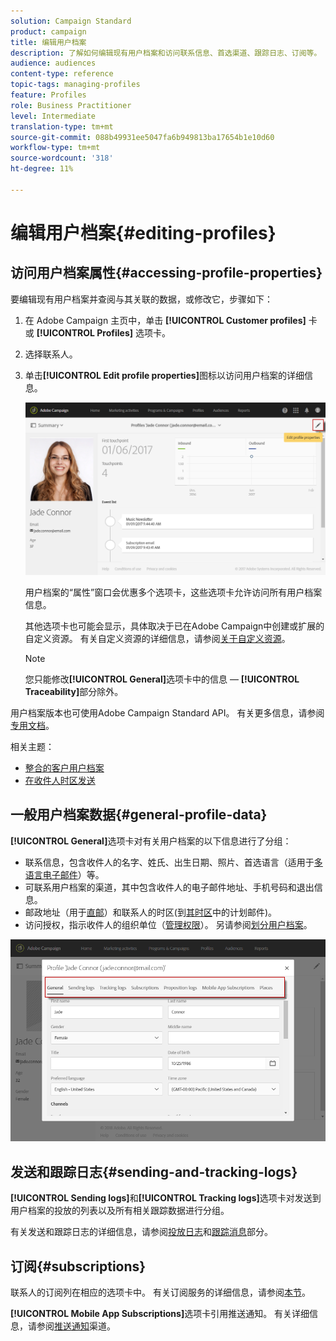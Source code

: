 ```yaml
---
solution: Campaign Standard
product: campaign
title: 编辑用户档案
description: 了解如何编辑现有用户档案和访问联系信息、首选渠道、跟踪日志、订阅等。
audience: audiences
content-type: reference
topic-tags: managing-profiles
feature: Profiles
role: Business Practitioner
level: Intermediate
translation-type: tm+mt
source-git-commit: 088b49931ee5047fa6b949813ba17654b1e10d60
workflow-type: tm+mt
source-wordcount: '318'
ht-degree: 11%

---
```



# 编辑用户档案{#editing-profiles}

## 访问用户档案属性{#accessing-profile-properties}

要编辑现有用户档案并查阅与其关联的数据，或修改它，步骤如下：

1. 在 Adobe Campaign 主页中，单击 **[!UICONTROL Customer profiles]** 卡或 **[!UICONTROL Profiles]** 选项卡。
1. 选择联系人。
1. 单击&#x200B;**[!UICONTROL Edit profile properties]**&#x200B;图标以访问用户档案的详细信息。

   ![](assets/profile_creation2.png)

   用户档案的“属性”窗口会优惠多个选项卡，这些选项卡允许访问所有用户档案信息。

   其他选项卡也可能会显示，具体取决于已在Adobe Campaign中创建或扩展的自定义资源。 有关自定义资源的详细信息，请参阅[关于自定义资源](../../developing/using/data-model-concepts.md)。

   >[!NOTE]
   >
   >您只能修改&#x200B;**[!UICONTROL General]**&#x200B;选项卡中的信息 — **[!UICONTROL Traceability]**&#x200B;部分除外。

用户档案版本也可使用Adobe Campaign Standard API。 有关更多信息，请参阅[专用文档](../../api/using/updating-profiles.md)。

相关主题：

* [整合的客户用户档案](../../audiences/using/integrated-customer-profile.md)
* [在收件人时区发送](../../sending/using/sending-messages-at-the-recipient-s-time-zone.md)

## 一般用户档案数据{#general-profile-data}

**[!UICONTROL General]**&#x200B;选项卡对有关用户档案的以下信息进行了分组：

* 联系信息，包含收件人的名字、姓氏、出生日期、照片、首选语言（适用于[多语言电子邮件](../../channels/using/creating-a-multilingual-email.md)）等。
* 可联系用户档案的渠道，其中包含收件人的电子邮件地址、手机号码和退出信息。
* 邮政地址（用于[直邮](../../channels/using/about-direct-mail.md)）和联系人的时区(到[其时区](../../sending/using/sending-messages-at-the-recipient-s-time-zone.md)中的计划邮件)。
* 访问授权，指示收件人的组织单位（[管理权限](../../administration/using/about-access-management.md)）。 另请参阅[划分用户档案](../../administration/using/organizational-units.md#partitioning-profiles)。

![](assets/profile_creation4.png)

## 发送和跟踪日志{#sending-and-tracking-logs}

**[!UICONTROL Sending logs]**&#x200B;和&#x200B;**[!UICONTROL Tracking logs]**&#x200B;选项卡对发送到用户档案的投放的列表以及所有相关跟踪数据进行分组。

有关发送和跟踪日志的详细信息，请参阅[投放日志](../../sending/using/monitoring-a-delivery.md#delivery-logs)和[跟踪消息](../../sending/using/tracking-messages.md)部分。

## 订阅{#subscriptions}

联系人的订阅列在相应的选项卡中。 有关订阅服务的详细信息，请参阅[本节](../../audiences/using/about-subscriptions.md)。

**[!UICONTROL Mobile App Subscriptions]**&#x200B;选项卡引用推送通知。 有关详细信息，请参阅[推送通知](../../channels/using/about-push-notifications.md)渠道。
